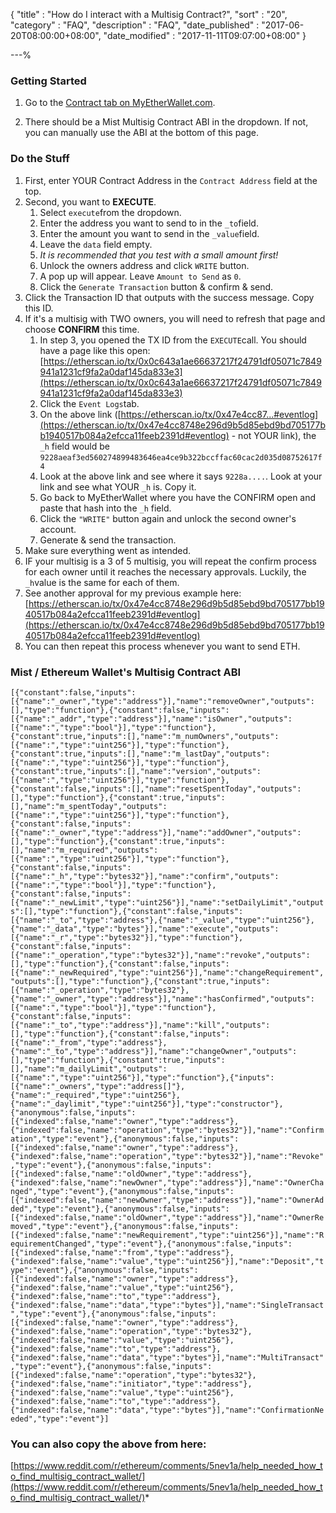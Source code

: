 {
"title"       : "How do I interact with a Multisig Contract?",
"sort"        : "20",
"category"    : "FAQ",
"description" : "FAQ",
"date_published" : "2017-06-20T08:00:00+08:00",
"date_modified"  : "2017-11-11T09:07:00+08:00"
}

---%


### Getting Started

1. Go to the [Contract tab on MyEtherWallet.com](https://vintage.myetherwallet.com/#contracts).

2. There should be a Mist Multisig Contract ABI in the dropdown. If not, you can manually use the ABI at the bottom of this page.


### Do the Stuff

1.  First, enter YOUR Contract Address in the `Contract Address` field at the top.
2.  Second, you want to **EXECUTE**.
    1.  Select `execute`from the dropdown.
    2.  Enter the address you want to send to in the `_to`field.
    3.  Enter the amount you want to send in the `_value`field.
    4.  Leave the `data` field empty.
    5.  _It is recommended that you test with a small amount first!_
    6.  Unlock the owners address and click `WRITE` button.
    7.  A pop up will appear. Leave `Amount to Send` as `0`.
    8.  Click the `Generate Transaction` button & confirm & send.
3.  Click the Transaction ID that outputs with the success message. Copy this ID.
4.  If it's a multisig with TWO owners, you will need to refresh that page and choose **CONFIRM** this time.
    1.  In step 3, you opened the TX ID from the `EXECUTE`call. You should have a page like this open: [https://etherscan.io/tx/0x0c643a1ae66637217f24791df05071c7849941a1231cf9fa2a0daf145da833e3](https://etherscan.io/tx/0x0c643a1ae66637217f24791df05071c7849941a1231cf9fa2a0daf145da833e3)
    2.  Click the `Event Logs`tab.
    3.  On the above link ([https://etherscan.io/tx/0x47e4cc87...#eventlog](https://etherscan.io/tx/0x47e4cc8748e296d9b5d85ebd9bd705177bb1940517b084a2efcca11feeb2391d#eventlog) - not YOUR link), the `_h` field would be `9228aeaf3ed560274899483646ea4ce9b322bccffac60cac2d035d08752617f4`
    4.  Look at the above link and see where it says `9228a....`. Look at your link and see what YOUR `_h` is. Copy it.
    5.  Go back to MyEtherWallet where you have the CONFIRM open and paste that hash into the `_h` field.
    6.  Click the `"WRITE"` button again and unlock the second owner's account.
    7.  Generate & send the transaction.
5.  Make sure everything went as intended.
6.  IF your multisig is a 3 of 5 multisig, you will repeat the confirm process for each owner until it reaches the necessary approvals. Luckily, the `_h`value is the same for each of them.
7.  See another approval for my previous example here: [https://etherscan.io/tx/0x47e4cc8748e296d9b5d85ebd9bd705177bb1940517b084a2efcca11feeb2391d#eventlog](https://etherscan.io/tx/0x47e4cc8748e296d9b5d85ebd9bd705177bb1940517b084a2efcca11feeb2391d#eventlog)
8.  You can then repeat this process whenever you want to send ETH.



### Mist / Ethereum Wallet's Multisig Contract ABI

`[{"constant":false,"inputs":[{"name":"_owner","type":"address"}],"name":"removeOwner","outputs":[],"type":"function"},{"constant":false,"inputs":[{"name":"_addr","type":"address"}],"name":"isOwner","outputs":[{"name":","type":"bool"}],"type":"function"},{"constant":true,"inputs":[],"name":"m_numOwners","outputs":[{"name":","type":"uint256"}],"type":"function"},{"constant":true,"inputs":[],"name":"m_lastDay","outputs":[{"name":","type":"uint256"}],"type":"function"},{"constant":true,"inputs":[],"name":"version","outputs":[{"name":","type":"uint256"}],"type":"function"},{"constant":false,"inputs":[],"name":"resetSpentToday","outputs":[],"type":"function"},{"constant":true,"inputs":[],"name":"m_spentToday","outputs":[{"name":","type":"uint256"}],"type":"function"},{"constant":false,"inputs":[{"name":"_owner","type":"address"}],"name":"addOwner","outputs":[],"type":"function"},{"constant":true,"inputs":[],"name":"m_required","outputs":[{"name":","type":"uint256"}],"type":"function"},{"constant":false,"inputs":[{"name":"_h","type":"bytes32"}],"name":"confirm","outputs":[{"name":","type":"bool"}],"type":"function"},{"constant":false,"inputs":[{"name":"_newLimit","type":"uint256"}],"name":"setDailyLimit","outputs":[],"type":"function"},{"constant":false,"inputs":[{"name":"_to","type":"address"},{"name":"_value","type":"uint256"},{"name":"_data","type":"bytes"}],"name":"execute","outputs":[{"name":"_r","type":"bytes32"}],"type":"function"},{"constant":false,"inputs":[{"name":"_operation","type":"bytes32"}],"name":"revoke","outputs":[],"type":"function"},{"constant":false,"inputs":[{"name":"_newRequired","type":"uint256"}],"name":"changeRequirement","outputs":[],"type":"function"},{"constant":true,"inputs":[{"name":"_operation","type":"bytes32"},{"name":"_owner","type":"address"}],"name":"hasConfirmed","outputs":[{"name":","type":"bool"}],"type":"function"},{"constant":false,"inputs":[{"name":"_to","type":"address"}],"name":"kill","outputs":[],"type":"function"},{"constant":false,"inputs":[{"name":"_from","type":"address"},{"name":"_to","type":"address"}],"name":"changeOwner","outputs":[],"type":"function"},{"constant":true,"inputs":[],"name":"m_dailyLimit","outputs":[{"name":","type":"uint256"}],"type":"function"},{"inputs":[{"name":"_owners","type":"address[]"},{"name":"_required","type":"uint256"},{"name":"_daylimit","type":"uint256"}],"type":"constructor"},{"anonymous":false,"inputs":[{"indexed":false,"name":"owner","type":"address"},{"indexed":false,"name":"operation","type":"bytes32"}],"name":"Confirmation","type":"event"},{"anonymous":false,"inputs":[{"indexed":false,"name":"owner","type":"address"},{"indexed":false,"name":"operation","type":"bytes32"}],"name":"Revoke","type":"event"},{"anonymous":false,"inputs":[{"indexed":false,"name":"oldOwner","type":"address"},{"indexed":false,"name":"newOwner","type":"address"}],"name":"OwnerChanged","type":"event"},{"anonymous":false,"inputs":[{"indexed":false,"name":"newOwner","type":"address"}],"name":"OwnerAdded","type":"event"},{"anonymous":false,"inputs":[{"indexed":false,"name":"oldOwner","type":"address"}],"name":"OwnerRemoved","type":"event"},{"anonymous":false,"inputs":[{"indexed":false,"name":"newRequirement","type":"uint256"}],"name":"RequirementChanged","type":"event"},{"anonymous":false,"inputs":[{"indexed":false,"name":"from","type":"address"},{"indexed":false,"name":"value","type":"uint256"}],"name":"Deposit","type":"event"},{"anonymous":false,"inputs":[{"indexed":false,"name":"owner","type":"address"},{"indexed":false,"name":"value","type":"uint256"},{"indexed":false,"name":"to","type":"address"},{"indexed":false,"name":"data","type":"bytes"}],"name":"SingleTransact","type":"event"},{"anonymous":false,"inputs":[{"indexed":false,"name":"owner","type":"address"},{"indexed":false,"name":"operation","type":"bytes32"},{"indexed":false,"name":"value","type":"uint256"},{"indexed":false,"name":"to","type":"address"},{"indexed":false,"name":"data","type":"bytes"}],"name":"MultiTransact","type":"event"},{"anonymous":false,"inputs":[{"indexed":false,"name":"operation","type":"bytes32"},{"indexed":false,"name":"initiator","type":"address"},{"indexed":false,"name":"value","type":"uint256"},{"indexed":false,"name":"to","type":"address"},{"indexed":false,"name":"data","type":"bytes"}],"name":"ConfirmationNeeded","type":"event"}]`

### You can also copy the above from here:

[https://www.reddit.com/r/ethereum/comments/5nev1a/help_needed_how_to_find_multisig_contract_wallet/](https://www.reddit.com/r/ethereum/comments/5nev1a/help_needed_how_to_find_multisig_contract_wallet/)*
